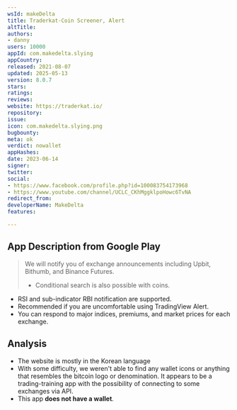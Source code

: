 ```yaml
---
wsId: makeDelta
title: Traderkat-Coin Screener, Alert
altTitle: 
authors:
- danny
users: 10000
appId: com.makedelta.slying
appCountry: 
released: 2021-08-07
updated: 2025-05-13
version: 8.0.7
stars: 
ratings: 
reviews: 
website: https://traderkat.io/
repository: 
issue: 
icon: com.makedelta.slying.png
bugbounty: 
meta: ok
verdict: nowallet
appHashes: 
date: 2023-06-14
signer: 
twitter: 
social:
- https://www.facebook.com/profile.php?id=100083754173968
- https://www.youtube.com/channel/UCLC_CKhMggklpoHowc6TvNA
redirect_from: 
developerName: MakeDelta
features: 

---
```


## App Description from Google Play 

> We will notify you of exchange announcements including Upbit, Bithumb, and Binance Futures.
> - Conditional search is also possible with coins.
- RSI and sub-indicator RBI notification are supported.
- Recommended if you are uncomfortable using TradingView Alert.
- You can respond to major indices, premiums, and market prices for each exchange.

## Analysis 

- The website is mostly in the Korean language
- With some difficulty, we weren't able to find any wallet icons or anything that resembles the bitcoin logo or denomination. It appears to be a trading-training app with the possibility of connecting to some exchanges via API. 
- This app **does not have a wallet**.
